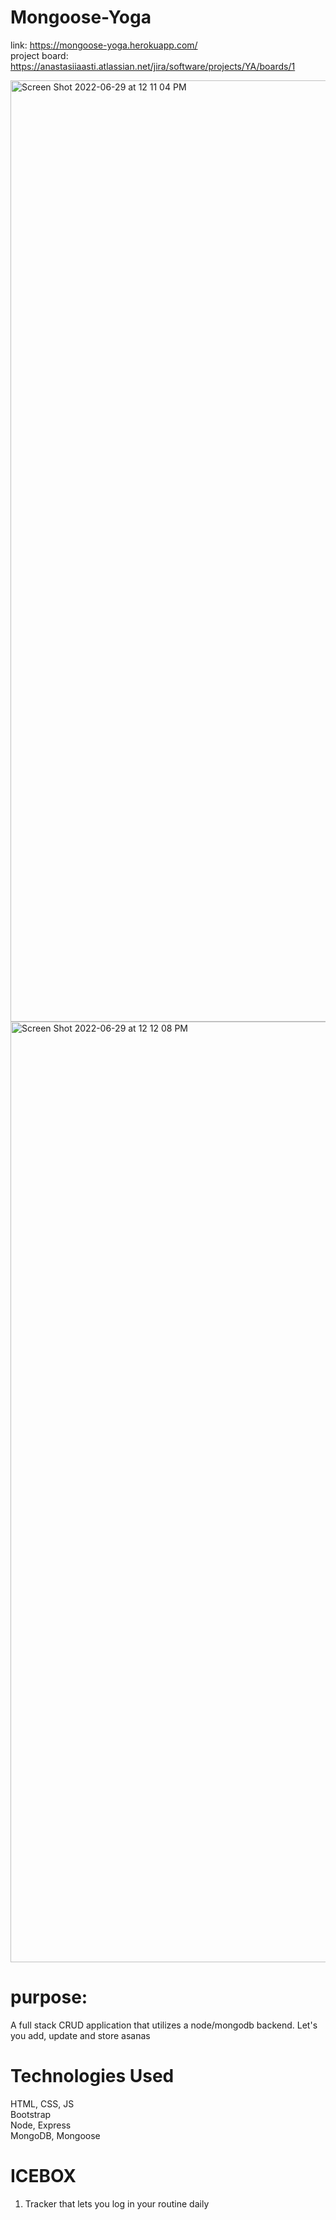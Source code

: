 # Mongoose-Yoga

link: https://mongoose-yoga.herokuapp.com/  </br>
project board: https://anastasiiaasti.atlassian.net/jira/software/projects/YA/boards/1

<img width="1506" alt="Screen Shot 2022-06-29 at 12 11 04 PM" src="https://user-images.githubusercontent.com/97631462/176517317-1af560f4-96d4-46bd-9070-f415950fc552.png">
<img width="1505" alt="Screen Shot 2022-06-29 at 12 12 08 PM" src="https://user-images.githubusercontent.com/97631462/176517329-9493c38e-5094-464d-b0d2-f2b35b13b6a1.png">

# purpose:

A full stack CRUD application that utilizes a node/mongodb backend. Let's you add, update and store asanas

# Technologies Used

HTML, CSS, JS<br>
Bootstrap<br>
Node, Express<br>
MongoDB, Mongoose

# ICEBOX

1. Tracker that lets you log in your routine daily<br>
